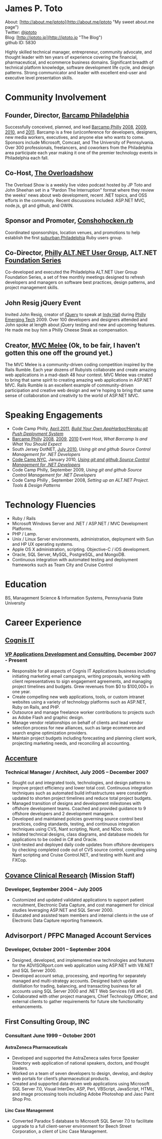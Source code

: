 # James P. Toto
About: [http://about.me/jptoto](http://about.me/jptoto "My sweet about.me page")  
Twitter: [@jptoto](http://twitter.com/jptoto "Sometimes I tweet stuff")  
Blog: [http://jptoto.jp](http://jptoto.jp "The Blog")  
github ID: 5830  

Highly skilled technical manager, entrepreneur, community advocate, and thought leader with ten years of experience covering the financial,  pharmaceutical, and ecommerce business domains.  Significant breadth of technical platform knowledge, software development life cycle, and design patterns. Strong communicator and leader with excellent end-user and executive level presentation skills.

# Community Involvement
## Founder, Director, [Barcamp Philadelphia](http://www.barcampphilly.org "Barcamp Philly!!")
Successfully conceived, planned, and lead [Barcamp Philly](http://www.barcampphilly.org) [2008](http://2008.barcampphilly.org), [2009](http://2009.barcampphilly.org), [2010](http://2010.barcampphilly.org), and [2011](http://barcampphilly.org). Barcamp is a free (un)conference for developers, designers, new media workers, executives, and anyone else who wants to come. Sponsors include Microsoft, Comcast, and The University of Pennsylvania. Over 300 professionals, freelancers, and coworkers from the Philadelphia area participate each year making it one of the premier technology events in Philadelphia each fall.

## Co-Host, [The Overloadshow](http://www.overloadshow.com "The Overload Show")
The Overload Show is a weekly live video podcast hosted by JP Toto and John Sheehan set in a "Pardon The Interruption" format where they review the weeks' news about web development, recent .NET topics, and OSS efforts in the community. Recent discussions included: ASP.NET MVC, node.js, git and github, and OWIN. 
 
## Sponsor and Promoter, [Conshohocken.rb](http://www.conshohockenrb.org/ "Conshohocken.rb")
Coordinated sponsorships, location venues, and promotions to help establish the first [suburban Philadelphia](http://maps.google.com/maps?q=101+west+elm+street+conshohocken+pa&ie=UTF8&hq=&hnear=101+W+Elm+St,+Conshohocken,+Pennsylvania+19428&gl=us&z=16) Ruby users group.

## Co-Director, [Philly ALT.NET User Group](http://phillyalt.net/ "Philly ALT.NET"), ALT.NET [Foundation Series](http://phillyalt.net/FoundationSeriesWorkshop1.ashx "First Foundation Series Class")
Co-developed and executed the Philadelphia ALT.NET User Group Foundation Series, a set of free monthly meetings designed to refresh developers and managers on software best practices, design patterns, and project management skills.

## John Resig jQuery Event
Invited John Resig, creator of [jQuery](http://www.jquery.com "jQuery") to speak at [Indy Hall](http://www.indyhall.org "Indy Hall") during [Philly Emerging Tech](http://phillyemergingtech.com "Philly Emerging Tech") 2009. Over 100 developers and designers attended and John spoke at length about jQuery testing and new and upcoming features. He made me buy him a Philly Cheese Steak as compensation.

## Creator, [MVC Melee](http://www.mvcmelee.com) (Ok, to be fair, I haven't gotten this one off the ground yet.)
The MVC Melee is a community-driven coding competition inspired by the Rails Rumble. Each year dozens of Rubyists collaborate and create amazing web applications in a mad-dash 48 hour contest. MVC Melee was created to bring that same spirit to creating amazing web applications in ASP.NET MVC. Rails Rumble is an excellent example of community-driven participation and creative web design and we're hoping to bring that same sense of collaboration and creativity to the world of ASP.NET MVC.

# Speaking Engagements
- Code Camp Philly, [April 2011](http://codecamp.phillydotnet.org/2011-1/SitePages/Home.aspx "Code Camp Philly"), [<em>Build Your Own AppHarbor/Heroku git Push Deployment System</em>](http://jptoto.jp/2011/04/11/build-your-own-appharbor-notes/ "Screencast")
- [Barcamp Philly](http://www.barcampphilly.org) [2008](http://2008.barcampphilly.org), [2009](http://2009.barcampphilly.org), [2010](http://barcampphilly.org) Event Host, <em>What Barcamp Is and What You Should Expect</em>
- South Jersey DotNET, [July 2010](http://njdotnet-july2010.eventbrite.com/), <em>Using git and github Source Control Management for .NET Developers</em>
- [Code Camp NYC](http://nyc.codecamp.us/ "Code Camp NYC"), January 2010, [<em>Using git and github Source Control Management for .NET Developers</em>](http://www.slideshare.net/jptoto/nyc-code-camp-2010-git-and-github "Slideshare")
- Code Camp Philly, September 2009, <em>Using git and github Source Control Management for .NET Developers</em>
- Code Camp Philly , September 2008, <em>Setting up an ALT.NET Project. Tools & Design Patterns</em>

# Technology Fluencies
- Ruby / Rails
- Microsoft Windows Server and .NET / ASP.NET / MVC Development Platforms.
- PHP / Lamp.
- Unix / Linux Server environments, administration, deployment with Sun and HP UX operating systems.
- Apple OS X administration, scripting. Objective-C / iOS development.
- Oracle, SQL Server, MySQL, PostgreSQL, and MongoDB.
- Continuous integration with automated testing and deployment frameworks such as Team City and Cruise Control

# Education
BS, Management Science & Information Systems, Pennsylvania State University

# Career Experience
## [Cognis IT](http://www.cognisit.com "Cognis IT") 
### [VP Applications Development and Consulting](http://www.cognisit.com/about/key-staff/jp-toto/ "JP Toto"), December 2007 - Present
- Responsible for all aspects of Cognis IT Applications business including initiating marketing email campaigns, writing proposals, working with client representatives to sign engagement agreements, and managing project timelines and budgets. Grew revenues from $0 to $100,000+ in one year.
- Create compelling new web applications, tools, or custom intranet websites using a variety of technology platforms such as ASP.NET, Ruby on Rails, and PHP. 
- Outsource and manage freelance worker contributions to projects such as Adobe Flash and graphic design.
- Manage vendor relationships on behalf of clients and lead vendor selection process for new alliances, such as large ecommerce and search engine optimization providers.
- Maintain project budgets including forecasting and planning client work, projecting marketing needs, and reconciling all accounting.

## [Accenture](http://www.accenture.com "Accenture") 
### Technical Manager / Architect, July 2005 – December 2007
- Sought out and integrated tools, technologies, and design patterns to improve project efficiency and lower total cost. Continuous integration techniques such as automated build infrastructures were constantly updated to shorten project timelines and reduce total project budgets.
- Managed transition of designs and development milestones with offshore development teams. Coached and provided guidance to 9 offshore developers and 2 development managers.
- Developed and maintained policies governing source control best practices, coding standards, testing, and continuous integration techniques using CVS, Nant scripting, Nunit, and NDoc tools.
- Initiated technical designs, class diagrams, and database models for applications to be coded in C# and Oracle. 
- Unit-tested and deployed daily code updates from offshore developers by checking completed code out of CVS source control, compiling using Nant scripting and Cruise Control.NET, and testing with Nunit and FXCop.


## [Covance Clinical Research](http://www.testwiththebest.com/ "Covance") (Mission Staff)
### Developer, September 2004 – July 2005
- Customized and updated validated applications to support patient recruitment, Electronic Data Capture, and cost management for clinical studies leveraging ASP.NET and SQL Server 2000.
- Educated and assisted team members and internal clients in the use of Electronic Data Capture reporting framework.

## Advisorport / PFPC Managed Account Services
### Developer, October 2001 – September 2004
- Designed, developed, and implemented new technologies and features for the ADVISORport.com web application using ASP.NET with VB.NET and SQL Server 2000.
- Developed account setup, processing, and reporting for separately managed and multi-strategy accounts. Designed batch update distillation for trading, balancing, and transacting business for all accounts using SQL Server 2000 and .NET Web Services (VB and C#).
- Collaborated with other project managers, Chief Technology Officer, and external clients to gather requirements for future site functionality enhancements.

## First Consulting Group, INC
### Consultant June 1999 – October 2001
#### AstraZeneca Pharmaceuticals
- Developed and supported the AstraZeneca sales force Speaker Directory web application of national speakers, doctors, and thought leaders. 
- Worked on a team of seven developers to design, develop, and deploy web portals for client’s pharmaceutical products.
- Created and supported data driven web applications using Microsoft SQL Server 7.0, Visual InterDev, ASP, Perl, VBScript, JavaScript, HTML, and image processing tools including Adobe Photoshop and Jasc Paint Shop Pro.

#### Linc Case Management
- Converted Paradox 5 database to Microsoft SQL Server 7.0 to facilitate upgrade to a full client-server environment for Beech Street Corporation, a client of Linc Case Management. 


